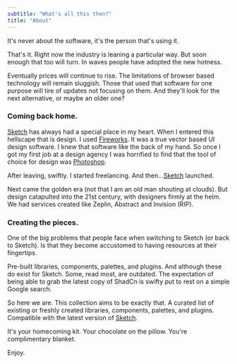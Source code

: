 ```yaml
---
subtitle: "What's all this then?" 
title: "About"
---
```


It's never about the software, it's the person that's using it. 

That's it. Right now the industry is leaning a particular way. But soon enough that too will turn. In waves people have adopted the new hotness.

Eventually prices will continue to rise. The limitations of browser based technology will remain sluggish. Those that used that software for one purpose will tire of updates not focusing on them. And they'll look for the next alternative, or maybe an older one?

### Coming back home.

[Sketch](https://sketch.com) has always had a special place in my heart. When I entered this hellscape that is design. I used [Fireworks](https://en.wikipedia.org/wiki/Adobe_Fireworks). It was a true vector based UI design software. I knew that software like the back of my hand. So once I got my first job at a design agency I was horrified to find that the tool of choice for design was [Photoshop](/).

After leaving, swiftly. I started freelancing. And then...[Sketch](/) launched.

Next came the golden era (not that I am an old man shouting at clouds). But design catapulted into the 21st century, with designers firmly at the helm. We had services created like Zeplin, Abstract and Invision (RIP).

### Creating the pieces.

One of the big problems that people face when switching to Sketch (or back to Sketch). Is that they become accustomed to having resources at their fingertips. 

Pre-built libraries, components, palettes, and plugins. And although these do exist for Sketch. Some, read most, are outdated. The expectation of being able to grab the latest copy of ShadCn is swifty put to rest on a simple Google search.

So here we are. This collection aims to be exactly that. A curated list of existing or freshly created libraries, components, palettes, and plugins. Compatible with the latest version of [Sketch](/).

It's your homecoming kit. Your chocolate on the pillow. You're complimentary blanket.

Enjoy.
